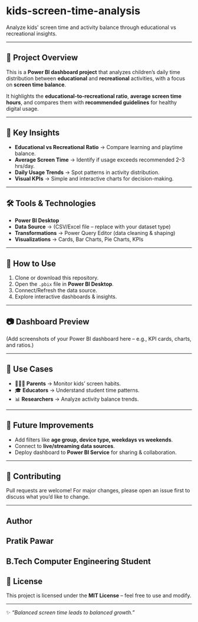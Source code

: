 # kids-screen-time-analysis
Analyze kids' screen time and activity balance through educational vs recreational insights.

---

## 📌 Project Overview  
This is a **Power BI dashboard project** that analyzes children’s daily time distribution between **educational** and **recreational** activities, with a focus on **screen time balance**.  

It highlights the **educational-to-recreational ratio**, **average screen time hours**, and compares them with **recommended guidelines** for healthy digital usage.  

---

## 🔑 Key Insights  
- **Educational vs Recreational Ratio** → Compare learning and playtime balance.  
- **Average Screen Time** → Identify if usage exceeds recommended 2–3 hrs/day.  
- **Daily Usage Trends** → Spot patterns in activity distribution.  
- **Visual KPIs** → Simple and interactive charts for decision-making.  

---

## 🛠 Tools & Technologies  
- **Power BI Desktop**  
- **Data Source** → (CSV/Excel file – replace with your dataset type)  
- **Transformations** → Power Query Editor (data cleaning & shaping)  
- **Visualizations** → Cards, Bar Charts, Pie Charts, KPIs  

---

## 🚀 How to Use  
1. Clone or download this repository.  
2. Open the `.pbix` file in **Power BI Desktop**.  
3. Connect/Refresh the data source.  
4. Explore interactive dashboards & insights.  

---

## 📷 Dashboard Preview  
(Add screenshots of your Power BI dashboard here – e.g., KPI cards, charts, and ratios.)  

---

## 🎯 Use Cases  
- 👨‍👩‍👧 **Parents** → Monitor kids’ screen habits.  
- 🎓 **Educators** → Understand student time patterns.  
- 📊 **Researchers** → Analyze activity balance trends.  

---

## 📌 Future Improvements  
- Add filters like **age group, device type, weekdays vs weekends**.  
- Connect to **live/streaming data sources**.  
- Deploy dashboard to **Power BI Service** for sharing & collaboration.  

---

## 🤝 Contributing  
Pull requests are welcome! For major changes, please open an issue first to discuss what you’d like to change.  

---

## Author
## Pratik Pawar
B.Tech Computer Engineering Student
---

## 📄 License  
This project is licensed under the **MIT License** – feel free to use and modify.  

---

✨ *“Balanced screen time leads to balanced growth.”*  
